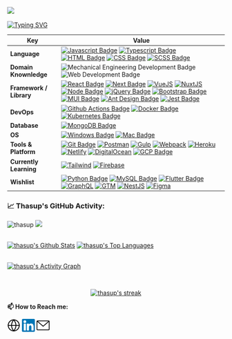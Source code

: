 [![](https://www.dropbox.com/s/hprwdtoo7vs61vs/aurapan%20shop%20banner%201.jpg?raw=1)](https://www.aurapan.com/)
    
[![Typing SVG](https://readme-typing-svg.herokuapp.com?color=%2336BCF7&center=true&vCenter=true&width=800&lines=Hi+there+👋,+I+am+Thanachon+Supasatian;+Welcome+to+My+Profile!;A+Front-End+Engineer;A+Self-taught+Programmer;Always+Learning+New+Things)](https://git.io/typing-svg)

Key | Value
--- | --- 
**Language**  | [![Javascript Badge](https://img.shields.io/badge/-Javascript-F7DF1E?style=flat&logo=javascript&logoColor=black)](https://developer.mozilla.org/en-US/docs/Web/JavaScript) [![Typescript Badge](https://img.shields.io/badge/-Typescript-3178C6?style=flat&logo=typescript&logoColor=white)](https://www.typescriptlang.org/) [![HTML Badge](https://img.shields.io/badge/-HTML-E34F26?style=flat&logo=html5&logoColor=white)](https://developer.mozilla.org/en-US/docs/Web/HTML) [![CSS Badge](https://img.shields.io/badge/-CSS-1572B6?style=flat&logo=css3&logoColor=white)](https://developer.mozilla.org/en-US/docs/Web/CSS) [![SCSS Badge](https://img.shields.io/badge/-SCSS-CC6699?style=flat&logo=sass&logoColor=white)](https://sass-lang.com/)
**Domain Knownledge**  | ![Mechanical Engineering Development Badge](https://img.shields.io/badge/-Mechanical%20Engineering-4C8CBF?style=flat&logoColor=white) ![Web Development Badge](https://img.shields.io/badge/-Web%20Development-FF6600?style=flat&logoColor=white)
**Framework / Library**  | [![React Badge](https://img.shields.io/badge/-ReactJS-20232a?style=flat&logo=React&logoColor=61DAFB)](https://reactjs.org/) [![Next Badge](https://img.shields.io/badge/-NextJS-000000?style=flat&logo=nextdotjs&logoColor=white)](https://nextjs.org/) [![VueJS](https://img.shields.io/badge/VueJS-213547?style=flat&logo=vuedotjs&logoColor=4FC08D)](https://vuejs.org/) [![NuxtJS](https://img.shields.io/badge/NuxtJS-213547?style=flat&logo=nuxtdotjs&logoColor=00DC82)](https://nuxtjs.org/) [![Node Badge](https://img.shields.io/badge/-NodeJS-339933?style=flat&logo=nodedotjs&logoColor=white)](https://nodejs.org/en/) [![jQuery Badge](https://img.shields.io/badge/-jQuery-0769AD?style=flat&logo=jquery&logoColor=white)](https://jquery.com/) [![Bootstrap Badge](https://img.shields.io/badge/-Bootstrap-7952B3?style=flat&logo=bootstrap&logoColor=white)](https://getbootstrap.com/) [![MUI Badge](https://img.shields.io/badge/-MUI-007FFF?style=flat&logo=mui&logoColor=white)](https://mui.com/) [![Ant Design Badge](https://img.shields.io/badge/-Ant_Design-0170FE?style=flat&logo=antdesign&logoColor=white)](https://ant.design/) [![Jest Badge](https://img.shields.io/badge/-Jest-C21325?style=flat&logo=jest&logoColor=white)](https://jestjs.io/)
**DevOps** | [![Github Actions Badge](https://img.shields.io/badge/-Github_Actions-181717?style=flat&logo=github&logoColor=white)](https://github.com/features/actions) [![Docker Badge](https://img.shields.io/badge/-Docker-2496ED?style=flat&logo=docker&logoColor=white)](https://www.docker.com/) [![Kubernetes Badge](https://img.shields.io/badge/-Kubernetes-326CE5?style=flat&logo=kubernetes&logoColor=white)](https://kubernetes.io/)
**Database**  | [![MongoDB Badge](https://img.shields.io/badge/-MongoDB-033430?style=flat&logo=mongodb&logoColor=00ed64)](https://www.mongodb.com/)
**OS**  | [![Windows Badge](https://img.shields.io/badge/-Windows-0078D6?style=flat&logo=windows&logoColor=white)](https://www.microsoft.com/en-us/windows/) [![Mac Badge](https://img.shields.io/badge/-macOS-6b6c6f?style=flat&logo=apple&logoColor=white)](https://www.apple.com/macos/)
**Tools & Platform**  | [![Git Badge](https://img.shields.io/badge/Git-F9AB00?style=flat&logo=git&color=525252)](https://git-scm.com/) [![Postman](https://img.shields.io/badge/Postman-FF6C37?style=flat&logo=postman&logoColor=white)](https://www.postman.com/) [![Gulp](https://img.shields.io/badge/Gulp-CF4647?style=flat&logo=gulp&logoColor=white)](https://gulpjs.com/) [![Webpack](https://img.shields.io/badge/Webpack-2b3a42?style=flat&logo=webpack&logoColor=8DD6F9)](https://webpack.js.org/) [![Heroku](https://img.shields.io/badge/Heroku-430098?style=flat&logo=heroku&logoColor=white)](https://www.heroku.com/) [![Netlify](https://img.shields.io/badge/Netlify-151a1e?style=flat&logo=netlify&logoColor=00C7B7)](https://www.netlify.com/) [![DigitalOcean](https://img.shields.io/badge/DigitalOcean-0080FF?style=flat&logo=digitalocean&logoColor=white)](https://www.digitalocean.com/) [![GCP Badge](https://img.shields.io/badge/-Google_Cloud-4285F4?style=flat&logo=googlecloud&logoColor=white)](https://cloud.google.com/gcp/)
**Currently Learning**  | [![Tailwind](https://img.shields.io/badge/Tailwind-06B6D4?style=flat&logo=tailwindcss&logoColor=white)](https://vuejs.org/) [![Firebase](https://img.shields.io/badge/Firebase-1a73e8?style=flat&logo=firebase&logoColor=FFCA28)](https://firebase.google.com/)
**Wishlist**  | [![Python Badge](https://img.shields.io/badge/-Python-3776AB?style=flat&logo=Python&logoColor=white)](https://www.python.org/) [![MySQL Badge](https://img.shields.io/badge/MySQL-4479A1?style=flat&logo=mysql&logoColor=white)](https://www.mysql.com/) [![Flutter Badge](https://img.shields.io/badge/Flutter-2bb7f6?style=flat&logo=flutter&logoColor=white)](https://flutter.dev/) [![GraphQL](https://img.shields.io/badge/GraphQL-E10098?style=flat&logo=graphql&logoColor=white)](https://graphql.org/) [![GTM](https://img.shields.io/badge/GTM-246fdb?style=flat&logo=googletagmanager&logoColor=8ab4f8)](https://tagmanager.google.com/) [![NestJS](https://img.shields.io/badge/NestJS-E0234E?style=flat&logo=nestjs&logoColor=white)](https://nestjs.com/) [![Figma](https://img.shields.io/badge/Figma-F24E1E?style=flat&logo=figma&logoColor=white)](https://www.figma.com/)

<!--   GitHub stats graph -->
### 📈 Thasup's GitHub Activity:
<img src="https://komarev.com/ghpvc/?username=thasup&label=Profile%20views&color=0e75b6&style=flat" alt="thasup" /> <a href="https://www.github.com/thasup" target="blank"><img src="https://img.shields.io/github/followers/thasup?label=Follow"></a> 

<br/>
    <a href="https://github.com/thasup"><img alt="thasup's Github Stats" src="https://github-readme-stats.vercel.app/api?username=thasup&show_icons=true&count_private=true&theme=react&hide_border=true&bg_color=0D1117" /></a>
  <a href="https://github.com/thasup"><img alt="thasup's Top Languages" src="https://github-readme-stats.vercel.app/api/top-langs/?username=thasup&langs_count=8&count_private=true&layout=compact&theme=react&hide_border=true&bg_color=0D1117" /></a>

<br/>
<br/>

<a href="https://github.com/thasup"><img alt="thasup's Activity Graph" src="https://activity-graph.herokuapp.com/graph?username=thasup&bg_color=0D1117&color=5BCDEC&line=5BCDEC&point=FFFFFF&hide_border=true" /></a>

<br/>

<p align="center">
    <a href="https://github.com/thasup">
        <img title="🔥 Get streak stats for your profile at git.io/streak-stats" alt="thasup's streak" src="https://github-readme-streak-stats.herokuapp.com/?user=thasup&theme=black-ice&hide_border=true&stroke=0000&background=060A0CD0"/>
    </a>
</p>


**📫 How to Reach me:**
<p align="left">
<a href="https://thanachon.me/" target="blank"><img align="center" src="./assets/globe-svgrepo-com.svg" alt="thanachon website" height="30" width="30" /></a>
<a href="https://www.linkedin.com/in/thanachon-supasatian-278292159/" target="blank"><img align="center" src="./assets/linkedin-svgrepo-com.svg" alt="linkedin" height="30" width="30" /></a>
<a href="mailto:thanachonfirst@hotmail.com" target="blank"><img align="center" src="./assets/mail-svgrepo-com.svg" alt="hotmail" height="30" width="30" /></a>
</p>
